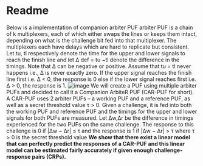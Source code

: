 # Readme
Below is a implementation of companion arbiter PUF arbiter PUF is a chain of k multiplexers,
each of which either swaps the lines or keeps them intact, depending on what is the challenge
bit fed into that multiplexer. The multiplexers each have delays which are hard to replicate but
consistent. Let tu, tl respectively denote the time for the upper and lower signals to reach the
finish line and let Δ def = tu −tl denote the difference in the timings. Note that Δ can be negative
or positive. Assume that tu = tl never happens i.e., Δ is never exactly zero. If the upper signal
reaches the finish line first i.e. Δ < 0, the response is 0 else if the lower signal reaches first i.e.
Δ > 0, the response is 1.
![image](https://github.com/user-attachments/assets/f05bdea7-195e-4ca0-a53a-fde105fb4ab1)
We will create a PUF using multiple arbiter PUFs and decided
to call it a Companion ArbiteR PUF (CAR-PUF for short). A CAR-PUF uses 2 arbiter
PUFs – a working PUF and a reference PUF, as well as a secret threshold value τ > 0. Given
a challenge, it is fed into both the working PUF and reference PUF and the timings for the
upper and lower signals for both PUFs are measured. Let Δw,Δr be the difference in timings
experienced for the two PUFs on the same challenge. The response to this challenge is 0 if
|Δw − Δr| ≤ τ and the response is 1 if |Δw − Δr| > τ where τ > 0 is the secret threshold value
**We show that there exist a linear model that can perfectly predict
the responses of a CAR-PUF and this linear model can be estimated fairly accurately if given
enough challenge-response pairs (CRPs).**
